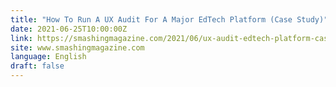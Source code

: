 ```yaml
---
title: "How To Run A UX Audit For A Major EdTech Platform (Case Study)"
date: 2021-06-25T10:00:00Z
link: https://smashingmagazine.com/2021/06/ux-audit-edtech-platform-case-study/?utm_medium=RSS&utm_source=news.12bit.vn
site: www.smashingmagazine.com
language: English
draft: false
---
```

